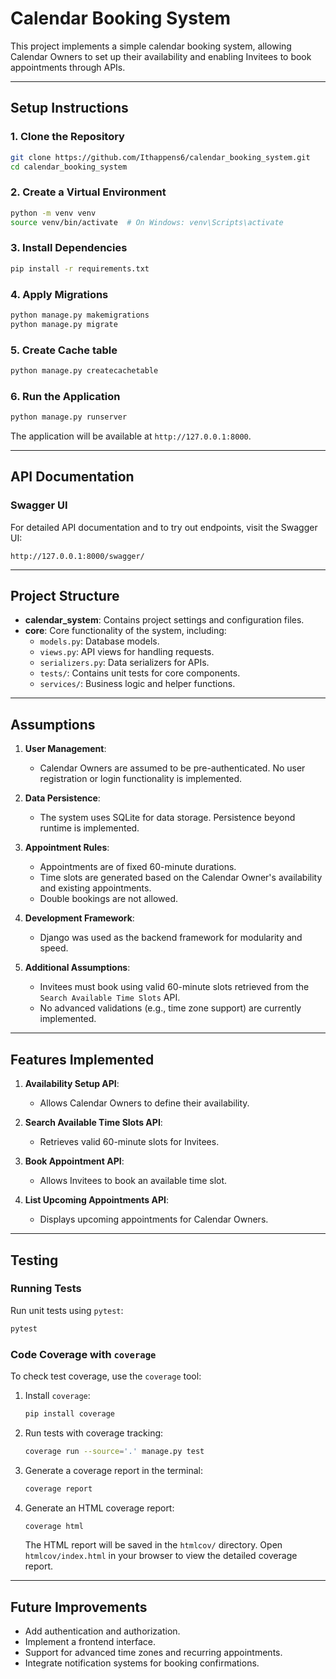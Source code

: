 # Calendar Booking System

This project implements a simple calendar booking system, allowing Calendar Owners to set up their availability and enabling Invitees to book appointments through APIs.

---

## Setup Instructions

### 1. Clone the Repository
```bash
git clone https://github.com/Ithappens6/calendar_booking_system.git
cd calendar_booking_system
```

### 2. Create a Virtual Environment
```bash
python -m venv venv
source venv/bin/activate  # On Windows: venv\Scripts\activate
```

### 3. Install Dependencies
```bash
pip install -r requirements.txt
```

### 4. Apply Migrations
```bash
python manage.py makemigrations
python manage.py migrate
```

### 5. Create Cache table
```bash
python manage.py createcachetable
```

### 6. Run the Application
```bash
python manage.py runserver
```

The application will be available at `http://127.0.0.1:8000`.

---

## API Documentation

### Swagger UI
For detailed API documentation and to try out endpoints, visit the Swagger UI:

```text
http://127.0.0.1:8000/swagger/
```

---

## Project Structure

- **calendar_system**: Contains project settings and configuration files.
- **core**: Core functionality of the system, including:
  - `models.py`: Database models.
  - `views.py`: API views for handling requests.
  - `serializers.py`: Data serializers for APIs.
  - `tests/`: Contains unit tests for core components.
  - `services/`: Business logic and helper functions.

---

## Assumptions

1. **User Management**: 
   - Calendar Owners are assumed to be pre-authenticated. No user registration or login functionality is implemented.

2. **Data Persistence**: 
   - The system uses SQLite for data storage. Persistence beyond runtime is implemented.

3. **Appointment Rules**: 
   - Appointments are of fixed 60-minute durations.
   - Time slots are generated based on the Calendar Owner's availability and existing appointments.
   - Double bookings are not allowed.

4. **Development Framework**: 
   - Django was used as the backend framework for modularity and speed.

5. **Additional Assumptions**:
   - Invitees must book using valid 60-minute slots retrieved from the `Search Available Time Slots` API.
   - No advanced validations (e.g., time zone support) are currently implemented.

---

## Features Implemented

1. **Availability Setup API**:
   - Allows Calendar Owners to define their availability.

2. **Search Available Time Slots API**:
   - Retrieves valid 60-minute slots for Invitees.

3. **Book Appointment API**:
   - Allows Invitees to book an available time slot.

4. **List Upcoming Appointments API**:
   - Displays upcoming appointments for Calendar Owners.

---

## Testing

### Running Tests
Run unit tests using `pytest`:
```bash
pytest
```

### Code Coverage with `coverage`
To check test coverage, use the `coverage` tool:

1. Install `coverage`:
   ```bash
   pip install coverage
   ```

2. Run tests with coverage tracking:
   ```bash
   coverage run --source='.' manage.py test
   ```

3. Generate a coverage report in the terminal:
   ```bash
   coverage report
   ```

4. Generate an HTML coverage report:
   ```bash
   coverage html
   ```

   The HTML report will be saved in the `htmlcov/` directory. Open `htmlcov/index.html` in your browser to view the detailed coverage report.

---

## Future Improvements

- Add authentication and authorization.
- Implement a frontend interface.
- Support for advanced time zones and recurring appointments.
- Integrate notification systems for booking confirmations.
